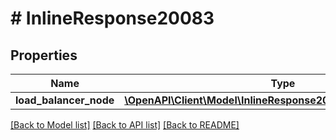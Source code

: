 # # InlineResponse20083

## Properties

Name | Type | Description | Notes
------------ | ------------- | ------------- | -------------
**load_balancer_node** | [**\OpenAPI\Client\Model\InlineResponse20083LoadBalancerNode**](InlineResponse20083LoadBalancerNode.md) |  | [optional]

[[Back to Model list]](../../README.md#models) [[Back to API list]](../../README.md#endpoints) [[Back to README]](../../README.md)
